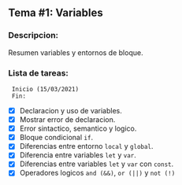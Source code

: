
## Tema #1: Variables

### Descripcion:

Resumen variables y entornos de bloque.

### Lista de tareas:

     Inicio (15/03/2021) 
     Fin: 
  
* [x] Declaracion y uso de variables.
* [x] Mostrar error de declaracion.
* [x] Error sintactico, semantico y logico.
* [x] Bloque condicional `if`.
* [x] Diferencias entre entorno `local` y `global`.
* [x] Diferencia entre variables `let` y `var`.
* [X] Diferencias entre variables `let` y `var` con `const`.
* [X] Operadores logicos `and (&&)`, `or (||)` y `not (!)`